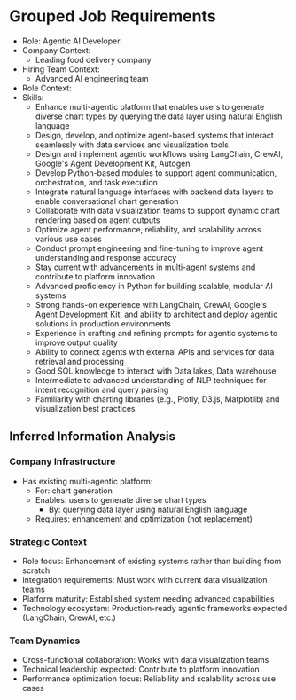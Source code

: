 # Grouped Job Requirements

- Role: Agentic AI Developer
- Company Context:
  - Leading food delivery company
- Hiring Team Context:
  - Advanced AI engineering team
- Role Context:
- Skills:
  - Enhance multi-agentic platform that enables users to generate diverse chart types by querying the data layer using natural English language
  - Design, develop, and optimize agent-based systems that interact seamlessly with data services and visualization tools
  - Design and implement agentic workflows using LangChain, CrewAI, Google's Agent Development Kit, Autogen
  - Develop Python-based modules to support agent communication, orchestration, and task execution
  - Integrate natural language interfaces with backend data layers to enable conversational chart generation
  - Collaborate with data visualization teams to support dynamic chart rendering based on agent outputs
  - Optimize agent performance, reliability, and scalability across various use cases
  - Conduct prompt engineering and fine-tuning to improve agent understanding and response accuracy
  - Stay current with advancements in multi-agent systems and contribute to platform innovation
  - Advanced proficiency in Python for building scalable, modular AI systems
  - Strong hands-on experience with LangChain, CrewAI, Google's Agent Development Kit, and ability to architect and deploy agentic solutions in production environments
  - Experience in crafting and refining prompts for agentic systems to improve output quality
  - Ability to connect agents with external APIs and services for data retrieval and processing
  - Good SQL knowledge to interact with Data lakes, Data warehouse
  - Intermediate to advanced understanding of NLP techniques for intent recognition and query parsing
  - Familiarity with charting libraries (e.g., Plotly, D3.js, Matplotlib) and visualization best practices

## Inferred Information Analysis

### Company Infrastructure
- Has existing multi-agentic platform:
  - For: chart generation
  - Enables: users to generate diverse chart types
    - By: querying data layer using natural English language
  - Requires: enhancement and optimization (not replacement)

### Strategic Context
- Role focus: Enhancement of existing systems rather than building from scratch
- Integration requirements: Must work with current data visualization teams
- Platform maturity: Established system needing advanced capabilities
- Technology ecosystem: Production-ready agentic frameworks expected (LangChain, CrewAI, etc.)

### Team Dynamics
- Cross-functional collaboration: Works with data visualization teams
- Technical leadership expected: Contribute to platform innovation
- Performance optimization focus: Reliability and scalability across use cases